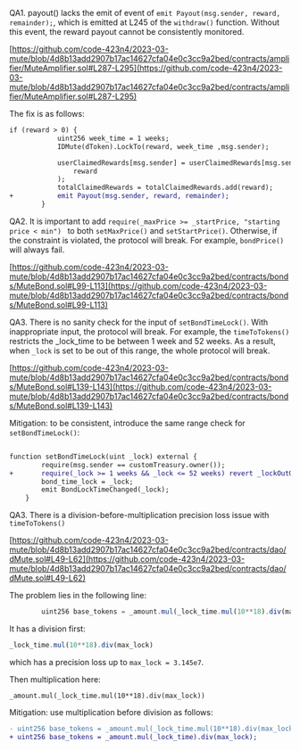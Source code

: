 QA1. payout() lacks the emit of event of ``emit Payout(msg.sender, reward, remainder);``, which is emitted at L245 of the ``withdraw()`` function. Without this event, the reward payout cannot be consistently monitored. 

[https://github.com/code-423n4/2023-03-mute/blob/4d8b13add2907b17ac14627cfa04e0c3cc9a2bed/contracts/amplifier/MuteAmplifier.sol#L287-L295](https://github.com/code-423n4/2023-03-mute/blob/4d8b13add2907b17ac14627cfa04e0c3cc9a2bed/contracts/amplifier/MuteAmplifier.sol#L287-L295)


The fix is as follows:

```diff
if (reward > 0) {
            uint256 week_time = 1 weeks;
            IDMute(dToken).LockTo(reward, week_time ,msg.sender);

            userClaimedRewards[msg.sender] = userClaimedRewards[msg.sender].add(
                reward
            );
            totalClaimedRewards = totalClaimedRewards.add(reward);
+           emit Payout(msg.sender, reward, remainder);    
        }
```

QA2. It is important to add ``require(_maxPrice >= _startPrice, "starting price < min") `` to both ``setMaxPrice()`` and ``setStartPrice()``. Otherwise, if the constraint is violated, the protocol will break. For example, ``bondPrice()`` will always fail. 


[https://github.com/code-423n4/2023-03-mute/blob/4d8b13add2907b17ac14627cfa04e0c3cc9a2bed/contracts/bonds/MuteBond.sol#L99-L113](https://github.com/code-423n4/2023-03-mute/blob/4d8b13add2907b17ac14627cfa04e0c3cc9a2bed/contracts/bonds/MuteBond.sol#L99-L113)

QA3. There is no sanity check for the input of ``setBondTimeLock()``. With inappropriate input, the protocol will break. For example, the ``timeToTokens()`` restricts the _lock_time to be between 1 week and 52 weeks. As a result, when ``_lock`` is set to be out of this range, the whole protocol will break.

[https://github.com/code-423n4/2023-03-mute/blob/4d8b13add2907b17ac14627cfa04e0c3cc9a2bed/contracts/bonds/MuteBond.sol#L139-L143](https://github.com/code-423n4/2023-03-mute/blob/4d8b13add2907b17ac14627cfa04e0c3cc9a2bed/contracts/bonds/MuteBond.sol#L139-L143)

Mitigation: to be consistent, introduce the same range check for ``setBondTimeLock()``:
```diff

function setBondTimeLock(uint _lock) external {
        require(msg.sender == customTreasury.owner());
+       require(_lock >= 1 weeks && _lock <= 52 weeks) revert _lockOutOfRange(); 
        bond_time_lock = _lock;
        emit BondLockTimeChanged(_lock);
    }
```

QA3. There is a division-before-multiplication precision loss issue with ``timeToTokens()``

[https://github.com/code-423n4/2023-03-mute/blob/4d8b13add2907b17ac14627cfa04e0c3cc9a2bed/contracts/dao/dMute.sol#L49-L62](https://github.com/code-423n4/2023-03-mute/blob/4d8b13add2907b17ac14627cfa04e0c3cc9a2bed/contracts/dao/dMute.sol#L49-L62)

The problem lies in the following line:

```javascript
        uint256 base_tokens = _amount.mul(_lock_time.mul(10**18).div(max_lock)).div(10**18);
```

It has a division first: 

```javascript
_lock_time.mul(10**18).div(max_lock)
```
which has a precision loss up to ``max_lock = 3.145e7``. 

Then multiplication here:
```javascipt
_amount.mul(_lock_time.mul(10**18).div(max_lock))
```

Mitigation: use multiplication before division as follows:
```diff
- uint256 base_tokens = _amount.mul(_lock_time.mul(10**18).div(max_lock)).div(10**18);
+ uint256 base_tokens = _amount.mul(_lock_time).div(max_lock);
```